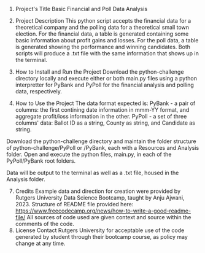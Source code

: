 1. Project's Title
  Basic Financial and Poll Data Analysis 

2. Project Description
  This python script accepts the financial data for a theoretical company and the polling data for a theoretical small town election.
  For the financial data, a table is generated containing some basic information about profit gains and losses.
  For the poll data, a table is generated showing the performance and winning candidates.
  Both scripts will produce a .txt file with the same information that shows up in the terminal.

4. How to Install and Run the Project
  Download the python-challenge directory locally and execute either or both main.py files using a python interpretter for PyBank and PyPoll for the financial analysis and polling data, respectively.

6. How to Use the Project
  The data format expected is:
  PyBank - a pair of columns: the first contining date information in mmm-YY format, and aggregate profit/loss information in the other.
  PyPoll - a set of three columns' data: Ballot ID as a string, County as string, and Candidate as string.
  
  Download the python-challenge directory and maintain the folder structure of python-challenge/PyPoll or /PyBank, each with a Resources and Analysis folder.
  Open and execute the python files, main.py, in each of the PyPoll/PyBank root folders.
  
  Data will be output to the terminal as well as a .txt file, housed in the Analysis folder.

7. Credits
  Example data and direction for creation were provided by Rutgers University Data Science Bootcamp, taught by Anju Ajwani, 2023.
  Structure of README file provided here: https://www.freecodecamp.org/news/how-to-write-a-good-readme-file/
  All sources of code used are given context and source within the comments of the code.
 
8. License
  Contact Rutgers University for acceptable use of the code generated by student through their bootcamp course, as policy may change at any time.
